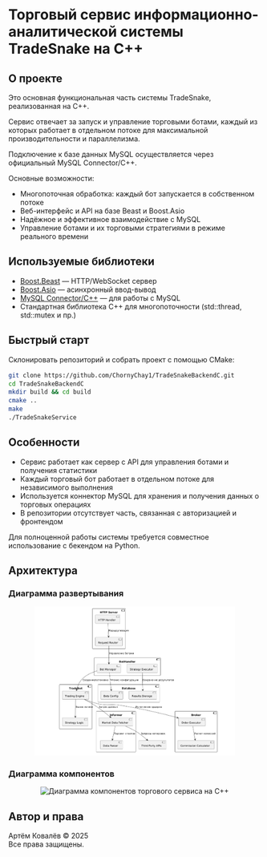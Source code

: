 # Торговый сервис информационно-аналитической системы TradeSnake на C++

## О проекте

Это основная функциональная часть системы TradeSnake, реализованная на C++.

Сервис отвечает за запуск и управление торговыми ботами, каждый из которых работает в отдельном потоке для максимальной производительности и параллелизма.

Подключение к базе данных MySQL осуществляется через официальный MySQL Connector/C++.

Основные возможности:
- Многопоточная обработка: каждый бот запускается в собственном потоке
- Веб-интерфейс и API на базе Beast и Boost.Asio
- Надёжное и эффективное взаимодействие с MySQL
- Управление ботами и их торговыми стратегиями в режиме реального времени

## Используемые библиотеки

- [Boost.Beast](https://www.boost.org/doc/libs/release/libs/beast/doc/html/index.html) — HTTP/WebSocket сервер  
- [Boost.Asio](https://www.boost.org/doc/libs/release/doc/html/boost_asio.html) — асинхронный ввод-вывод  
- [MySQL Connector/C++](https://dev.mysql.com/doc/connector-cpp/8.0/en/) — для работы с MySQL  
- Стандартная библиотека C++ для многопоточности (std::thread, std::mutex и пр.)

## Быстрый старт

Склонировать репозиторий и собрать проект с помощью CMake:

```bash
git clone https://github.com/ChornyChay1/TradeSnakeBackendC.git
cd TradeSnakeBackendC
mkdir build && cd build
cmake ..
make
./TradeSnakeService
```

## Особенности

- Сервис работает как сервер с API для управления ботами и получения статистики
- Каждый торговый бот работает в отдельном потоке для независимого выполнения
- Используется коннектор MySQL для хранения и получения данных о торговых операциях
- В репозитории отсутствует часть, связанная с авторизацией и фронтендом

Для полноценной работы системы требуется совместное использование с бекендом на Python.

## Архитектура

### Диаграмма развертывания
<p align="center">
  <img src="presentation/component_diagram.png" width="400" alt="Диаграмма развертывания торгового сервиса на C++" />
</p>

### Диаграмма компонентов
<p align="center">
  <img src="presentation/component_diagram_cpp.png" width="400" alt="Диаграмма компонентов торгового сервиса на C++" />
</p>

## Автор и права

Артём Ковалёв © 2025  
Все права защищены.

